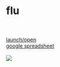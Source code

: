 # flu<br><br>
[launch/open](http://dsii-2018-unirsm.github.io/claudiapnf/flu/flu_02)
<br>
[google spreadsheet](https://docs.google.com/spreadsheets/d/1tYW41gVKEKVLqQqhA9fMm8k5c9b6fuaOfKrtQ0qxrLY/edit#gid=0)
<br>
<br>
![](https://i.imgur.com/vmHZnIm.png)
